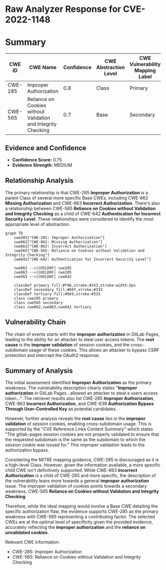 # Raw Analyzer Response for CVE-2022-1148

# Summary
| CWE ID | CWE Name | Confidence | CWE Abstraction Level | CWE Vulnerability Mapping Label | CWE-Vulnerability Mapping Notes |
|---|---|---|---|---|---|
| CWE-285 | Improper Authorization | 0.8 | Class | Primary | Discouraged |
| CWE-565 | Reliance on Cookies without Validation and Integrity Checking | 0.7 | Base | Secondary | Allowed |

## Evidence and Confidence

*   **Confidence Score:** 0.75
*   **Evidence Strength:** MEDIUM

## Relationship Analysis
The primary relationship is that CWE-285 **Improper Authorization** is a parent Class of several more specific Base CWEs, including CWE-862 **Missing Authorization** and CWE-863 **Incorrect Authorization**. There's also a relationship between CWE-565 **Reliance on Cookies without Validation and Integrity Checking** as a child of CWE-642 **Authentication for Incorrect Security Level**. These relationships were considered to identify the most appropriate level of abstraction.

```mermaid
graph TD
    cwe285["CWE-285: Improper Authorization"]
    cwe862["CWE-862: Missing Authorization"]
    cwe863["CWE-863: Incorrect Authorization"]
    cwe565["CWE-565: Reliance on Cookies without Validation and Integrity Checking"]
    cwe642["CWE-642: Authentication for Incorrect Security Level"]

    cwe862 -->|CHILDOF| cwe285
    cwe863 -->|CHILDOF| cwe285
    cwe565 -->|CHILDOF| cwe642

    classDef primary fill:#f96,stroke:#333,stroke-width:2px
    classDef secondary fill:#69f,stroke:#333
    classDef tertiary fill:#9e9,stroke:#333
    class cwe285 primary
    class cwe565 secondary
    class cwe862,cwe863,cwe642 tertiary
```

## Vulnerability Chain
The chain of events starts with the **improper authorization** in GitLab Pages, leading to the ability for an attacker to steal user access tokens. The **root cause** is the **improper validation** of session cookies, and the cross-subdomain usage of these cookies. This allows an attacker to bypass CSRF protection and intercept the OAuth2 response.

## Summary of Analysis
The initial assessment identified **Improper Authorization** as the primary weakness. The vulnerability description clearly states "**Improper authorization** in GitLab Pages...allowed an attacker to steal a users access token...". The retriever results also list CWE-285 **Improper Authorization**, CWE-863 **Incorrect Authorization**, and CWE-639 **Authorization Bypass Through User-Controlled Key** as potential candidates.

However, further analysis reveals the **root cause** lies in the **improper validation** of session cookies, enabling cross-subdomain usage. This is supported by the "CVE Reference Links Content Summary" which states "The gitlab-pages session cookies are not properly validated to ensure that the requested subdomain is the same as the subdomain to which the session cookie was issued for." This improper validation leads to the authorization bypass.

Considering the MITRE mapping guidance, CWE-285 is discouraged as it is a high-level Class. However, given the information available, a more specific child CWE isn't definitively supported. While CWE-863 **Incorrect Authorization** is a child of CWE-285 and more specific, the description of the vulnerability leans more towards a general **improper authorization** issue. The improper validation of cookies points towards a secondary weakness, CWE-565 **Reliance on Cookies without Validation and Integrity Checking**.

Therefore, while the ideal mapping would involve a Base CWE detailing the specific authorization flaw, the evidence supports CWE-285 as the primary weakness with CWE-565 representing a contributing factor. The selected CWEs are at the optimal level of specificity given the provided evidence, accurately reflecting the **improper authorization** and the **reliance on unvalidated cookies**.

Relevant CWE Information:
- CWE-285: Improper Authorization
- CWE-565: Reliance on Cookies without Validation and Integrity Checking
